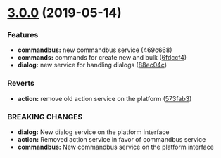 # [3.0.0](https://github.com/Lundalogik/lime-web-component-interfaces/compare/v2.9.0...v3.0.0) (2019-05-14)


### Features

* **commandbus:** new commandbus service ([469c668](https://github.com/Lundalogik/lime-web-component-interfaces/commit/469c668))
* **commands:** commands for create new and bulk ([6fdccf4](https://github.com/Lundalogik/lime-web-component-interfaces/commit/6fdccf4))
* **dialog:** new service for handling dialogs ([88ec04c](https://github.com/Lundalogik/lime-web-component-interfaces/commit/88ec04c))


### Reverts

* **action:** remove old action service on the platform ([573fab3](https://github.com/Lundalogik/lime-web-component-interfaces/commit/573fab3))


### BREAKING CHANGES

* **dialog:** New dialog service on the platform interface
* **action:** Removed action service in favor of commandbus service
* **commandbus:** New commandbus service on the platform interface
